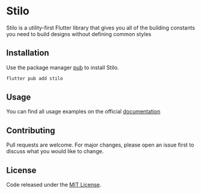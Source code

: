 # Stilo

Stilo is a utility-first Flutter library that gives you all of the building constants you need to build designs without defining common styles

## Installation

Use the package manager [pub](https://dart.dev/guides/packages) to install Stilo.

```bash
flutter pub add stilo
```

## Usage

You can find all usage examples on the official [documentation](https://stilo.netlify.app)

## Contributing
Pull requests are welcome. For major changes, please open an issue first to discuss what you would like to change.

## License
Code released under the [MIT License](https://github.com/mirkorap/stilo/blob/main/LICENSE).